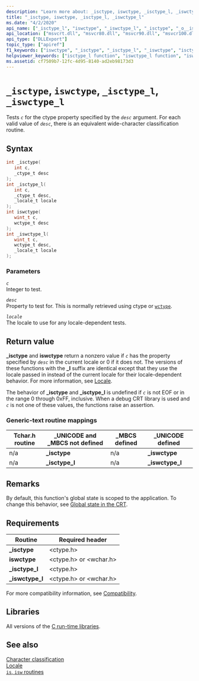 ```yaml
---
description: "Learn more about: _isctype, iswctype, _isctype_l, _iswctype_l"
title: "_isctype, iswctype, _isctype_l, _iswctype_l"
ms.date: "4/2/2020"
api_name: ["_isctype_l", "iswctype", "_iswctype_l", "_isctype", "_o__isctype", "_o__isctype_l", "_o__iswctype_l", "_o_iswctype"]
api_location: ["msvcrt.dll", "msvcr80.dll", "msvcr90.dll", "msvcr100.dll", "msvcr100_clr0400.dll", "msvcr110.dll", "msvcr110_clr0400.dll", "msvcr120.dll", "msvcr120_clr0400.dll", "ucrtbase.dll", "api-ms-win-crt-string-l1-1-0.dll", "api-ms-win-crt-private-l1-1-0.dll"]
api_type: ["DLLExport"]
topic_type: ["apiref"]
f1_keywords: ["iswctype", "_isctype", "_isctype_l", "_iswctype", "isctype", "iswctype_l", "isctype_l", "_iswctype_l"]
helpviewer_keywords: ["isctype_l function", "iswctype_l function", "iswctype function", "_isctype function", "_isctype_l function", "_iswctype_l function", "isctype function", "_iswctype function"]
ms.assetid: cf7509b7-12fc-4d95-8140-ad2eb98173d3
---
```

# `_isctype`, `iswctype`, `_isctype_l`, `_iswctype_l`

Tests *`c`* for the ctype property specified by the *`desc`* argument. For each valid value of *`desc`*, there is an equivalent wide-character classification routine.

## Syntax

```C
int _isctype(
   int c,
   _ctype_t desc
);
int _isctype_l(
   int c,
   _ctype_t desc,
   _locale_t locale
);
int iswctype(
   wint_t c,
   wctype_t desc
);
int _iswctype_l(
   wint_t c,
   wctype_t desc,
   _locale_t locale
);
```

### Parameters

*`c`*\
Integer to test.

*`desc`*\
Property to test for. This is normally retrieved using ctype or [`wctype`](wctype.md).

*`locale`*\
The locale to use for any locale-dependent tests.

## Return value

**_isctype** and **iswctype** return a nonzero value if *`c`* has the property specified by *`desc`* in the current locale or 0 if it does not. The versions of these functions with the **_l** suffix are identical except that they use the locale passed in instead of the current locale for their locale-dependent behavior. For more information, see [Locale](../locale.md).

The behavior of **_isctype** and **_isctype_l** is undefined if *`c`* is not EOF or in the range 0 through 0xFF, inclusive. When a debug CRT library is used and *`c`* is not one of these values, the functions raise an assertion.

### Generic-text routine mappings

|Tchar.h routine|_UNICODE and _MBCS not defined|_MBCS defined|_UNICODE defined|
|---------------------|--------------------------------------|--------------------|-----------------------|
|n/a|**_isctype**|n/a|**_iswctype**|
|n/a|**_isctype_l**|n/a|**_iswctype_l**|

## Remarks

By default, this function's global state is scoped to the application. To change this behavior, see [Global state in the CRT](../global-state.md).

## Requirements

|Routine|Required header|
|-------------|---------------------|
|**_isctype**|\<ctype.h>|
|**iswctype**|\<ctype.h> or \<wchar.h>|
|**_isctype_l**|\<ctype.h>|
|**_iswctype_l**|\<ctype.h> or \<wchar.h>|

For more compatibility information, see [Compatibility](../compatibility.md).

## Libraries

All versions of the [C run-time libraries](../crt-library-features.md).

## See also

[Character classification](../character-classification.md)\
[Locale](../locale.md)\
[`is`, `isw` routines](../is-isw-routines.md)
